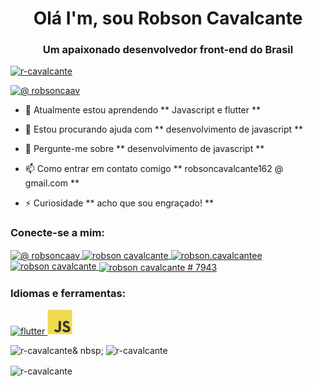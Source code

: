 <h1 align = "center"> Olá I'm, sou Robson Cavalcante </h1>
<h3 align = "center"> Um apaixonado desenvolvedor front-end do Brasil </h3>

<p align = "left"> <a href = "https://github.com/ryo-ma/github-profile-trophy"> <img src = "https://github-profile-trophy.vercel.app/?username=r-cavalcante" alt = "r-cavalcante" /> </a> </p>

<p align = "left"> <a href="https://twitter.com/@robsoncaav" target="blank"> <img src = " https://img.shields.io/twitter/follow/@robsoncaav?logo=twitter&style=for-the-badge "alt =" @ robsoncaav "/> </a> </p>

- 🌱 Atualmente estou aprendendo ** Javascript e flutter **

- 🤝 Estou procurando ajuda com ** desenvolvimento de javascript **

- 💬 Pergunte-me sobre ** desenvolvimento de javascript **

- 📫 Como entrar em contato comigo ** robsoncavalcante162 @ gmail.com **

- ⚡ Curiosidade ** acho que sou engraçado! **

<h3 align = "left"> Conecte-se a mim: </h3>
<p align = "left">
<a href="https://twitter.com/@robsoncaav" target="blank"> <img align = "center" src = "https://raw.githubusercontent.com/rahuldkjain/github-profile-readme-generator/neutral-icons/src/images/icons/Social/twitter.svg" alt = "@ robsoncaav" height = "30" width = "40" /> </a>
<a href="https://linkedin.com/in/robson cavalcante" target="blank"> <img align = "center" src = "https: //raw.githubusercontent.com/rahuldkjain/github-profile-readme-generator/neutral-icons/src/images/icons/Social/linked-in-alt.svg "alt =" robson cavalcante "altura =" 30 "largura = "40" /> </a>
<a href="https://instagram.com/robson.cavalcantee" target="blank"> <img align = "center" src = "https://raw.githubusercontent.com/rahuldkjain/github-profile-readme -generator / neutral-icons / src / images / icons / Social / instagram.svg "alt =" robson.cavalcantee "height =" 30 "width =" 40 "/> </a>
<a href =" https: / /www.youtube.com/c/robson cavalcante "target =" blank "> <img align =" center "src =" https://raw.githubusercontent.com/rahuldkjain/github-profile-readme-generator/neutral- icons / src / images / icons / Social / youtube.svg "alt =" robson cavalcante "height =" 30 "width =" 40 "/> </a>
<a href="https://discord.gg/robson cavalcante#7943" target="blank"> <img align = "center" src = "https://raw.githubusercontent.com/rahuldkjain/github-profile- readme-generator / neutral-icons / src / images / icons / Social / discord.svg "alt =" robson cavalcante # 7943 "height =" 30 "width =" 40 "/> </a>
</p>

<h3 align = "left"> Idiomas e ferramentas: </h3>
<p align = "left"> <a href="https://flutter.dev" target="_blank"> <img src = "https://www.vectorlogo.zone/logos/flutterio/flutterio-icon. svg "alt =" flutter "width =" 40 "height =" 40 "/> </a> <a href =" https://developer.mozilla.org/en-US/docs/Web/JavaScript "target = "_blank"> <img src = "https://raw.githubusercontent.com/devicons/devicon/master/icons/javascript/javascript-original.svg" alt = "javascript" width = "40" height = "40" /> </a> </p>

<p> <img align = "left" src = "https://github-readme-stats.vercel.app/api/top-langs?username=r-cavalcante&show_icons=true&locale = en &layout = compact "alt =" r-cavalcante "/> </p>

<p> & nbsp; <img align =" center "src =" https://github-readme-stats.vercel.app/api?username= r-cavalcante & show_icons = true & locale = en "alt =" r-cavalcante "/> </p>

<p> <img align = "center" src = "https://github-readme-streak-stats.herokuapp.com/?user=r-cavalcante&" alt = "r-cavalcante" /> </p>

